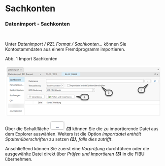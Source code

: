 # Sachkonten

### Datenimport - Sachkonten

&nbsp;

Unter *Datenimport / RZL Format / Sachkonten…* können Sie Kontostammdaten aus einem Fremdprogramm importieren.

Abb. 1 Import Sachkonten

![Image](<../lib/NeuesElement173.png>)

Über die Schaltfläche ![Image](<../lib/NeuesElement172.png>) ***(1)*** können Sie die zu importierende Datei aus dem Explorer auswählen. Weiters ist die Option *Importdatei enthält Spaltenüberschriften* zu setzen ***(2),** falls dies zutrifft*.&nbsp;

Anschließend können Sie zuerst eine *Vorprüfung* durchführen oder die ausgewählte Datei direkt über *Prüfen und Importieren **(3)*** in die FIBU übernehmen.

